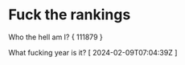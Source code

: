 # Fuck the rankings

Who the hell am I?
{ 111879 }

What fucking year is it?
[ 2024-02-09T07:04:39Z ]
